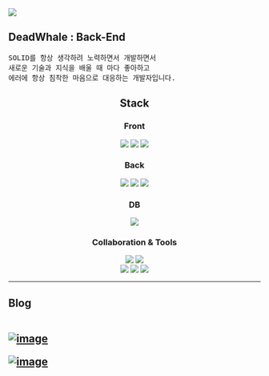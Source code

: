 
<img   src="https://capsule-render.vercel.app/api?type=waving&color=auto&height=200&section=header&text=DeadWhale&fontSize=40&animation=fadeIn&fontAlignY=38&descAlignY=51&descAlign=62">



## DeadWhale : Back-End
<pre>
SOLID를 항상 생각하려 노력하면서 개발하면서 
새로운 기술과 지식을 배울 때 마다 좋아하고
에러에 항상 침착한 마음으로 대응하는 개발자입니다.
</pre>

<div style="text-align: center;">

## Stack 

### Front
<img src="https://img.shields.io/badge/html5-E34F26?style=for-the-badge&logo=html5&logoColor=white">
<img src="https://img.shields.io/badge/css-1572B6?style=for-the-badge&logo=css3&logoColor=white">
<img src="https://img.shields.io/badge/javascript-F7DF1E?style=for-the-badge&logo=javascript&logoColor=black">
<br>

### Back
<img src="https://img.shields.io/badge/java1.8-007396?style=for-the-badge&logo=java&logoColor=white"> 
<img src="https://img.shields.io/badge/Spring-6DB33F?style=for-the-badge&logo=Spring&logoColor=white">
<img src="https://img.shields.io/badge/Spring%20Boot-6DB33F?style=for-the-badge&logo=SpringBoot&logoColor=white">
<br>

### DB
<img src="https://img.shields.io/badge/oracle-F80000?style=for-the-badge&logo=oracle&logoColor=white">
<br>

### Collaboration & Tools
<img src="https://img.shields.io/badge/Gradle-02303A?style=for-the-badge&logo=Gradle&logoColor=white">
<img src="https://img.shields.io/badge/Maven-C71A36?style=for-the-badge&logo=Apache-Maven&logoColor=white">
<br>
<img src="https://img.shields.io/badge/github-181717?style=for-the-badge&logo=github&logoColor=white">
<img src="https://img.shields.io/badge/Slack-4A154B?style=for-the-badge&logo=slack&logoColor=white">
<img src="https://img.shields.io/badge/Notion-000000?style=for-the-badge&logo=Notion&logoColor=white">
<br>
</div>

<hr>

<h2> Blog 
<br>
<br>
<a href="https://velog.io/@disdos0928">  
  
![image](https://user-images.githubusercontent.com/75371249/204142459-7400cd27-2dc4-463b-9618-3f214459bbe9.png)

  </a>

<a href="https://deadwhale.notion.site/dc572a2b5f744015842229fbae371bbc">

![image](https://user-images.githubusercontent.com/75371249/204142708-b60de8c1-4acf-4206-a272-0fb51abec0ff.png)
  
</a>
